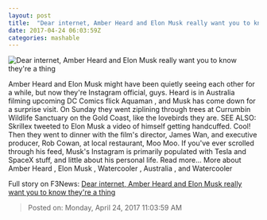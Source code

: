 ```yaml
---
layout: post
title:  "Dear internet, Amber Heard and Elon Musk really want you to know they're a thing"
date: 2017-04-24 06:03:59Z
categories: mashable
---
```


![Dear internet, Amber Heard and Elon Musk really want you to know they're a thing](http://i.amz.mshcdn.com/E_a4oRzuz9S3xs8k4hxCo3ubhK0=/1200x630/2017%2F04%2F24%2Fc0%2F2b352435199d4b7c99ac656818c35a32.579d4.jpg)

Amber Heard and Elon Musk might have been quietly seeing each other for a while, but now they're Instagram official, guys. Heard is in Australia filming upcoming DC Comics flick Aquaman , and Musk has come down for a surprise visit. On Sunday they went ziplining through trees at Currumbin Wildlife Sanctuary on the Gold Coast, like the lovebirds they are. SEE ALSO: Skrillex tweeted to Elon Musk a video of himself getting handcuffed. Cool! Then they went to dinner with the film's director, James Wan, and executive producer, Rob Cowan, at local restaurant, Moo Moo. If you've ever scrolled through his feed, Musk's Instagram is primarily populated with Tesla and SpaceX stuff, and little about his personal life. Read more... More about Amber Heard , Elon Musk , Watercooler , Australia , and Watercooler


Full story on F3News: [Dear internet, Amber Heard and Elon Musk really want you to know they're a thing](http://www.f3nws.com/n/kjeGmE)

> Posted on: Monday, April 24, 2017 11:03:59 AM
